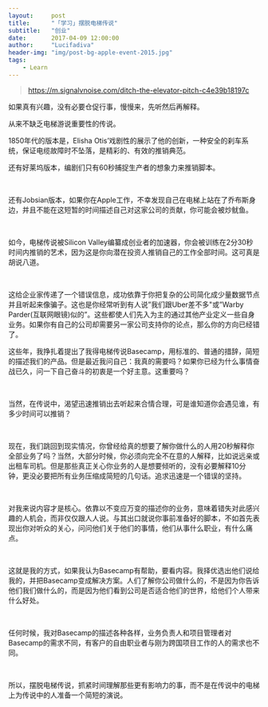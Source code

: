 ```yaml
---
layout:     post
title:      "「学习」摆脱电梯传说"
subtitle:   "创业"
date:       2017-04-09 12:00:00
author:     "Lucifadiva"
header-img: "img/post-bg-apple-event-2015.jpg"
tags:
    - Learn
---
```



> https://m.signalvnoise.com/ditch-the-elevator-pitch-c4e39b18197c

<div>
     <p>如果真有兴趣，没有必要仓促行事，慢慢来，先听然后再解释。</p>
     <p>从来不缺乏电梯游说重要性的传说。</p>
     <p>1850年代的版本是，Elisha Otis’戏剧性的展示了他的创新，一种安全的刹车系统，保证电缆故障时不坠落，是精彩的、有效的推销典范。</p>
     <p>还有好莱坞版本，编剧们只有60秒捕捉生产者的想象力来推销脚本。</p>
     <p>还有Jobsian版本，如果你在Apple工作，不幸发现自己在电梯上站在了乔布斯身边，并且不能在这短暂的时间描述自己对这家公司的贡献，你可能会被炒鱿鱼。</p>
     <p>如今，电梯传说被Silicon Valley编纂成创业者的加速器，你会被训练在2分30秒时间内推销的艺术，因为这是你向潜在投资人推销自己的工作全部时间。这可真是胡说八道。</p>
     <p>这给企业家传递了一个错误信息，成功依靠于你把复杂的公司简化成少量数据节点并且听起来像骗子。这也是你经常听到有人说”我们跟Uber差不多"或”Warby Parder(互联网眼镜)似的”。这些都使人们先入为主的通过其他产业定义一些自身业务。如果你有自己的公司却需要另一家公司支持你的论点，那么你的方向已经错了。</p>
     <p>这些年，我挣扎着提出了我得电梯传说Basecamp，用标准的、普通的措辞，简短的描述我们的产品。但是最近我问自己：我真的需要吗？如果你已经为什么事情奋战已久，问一下自己奋斗的初衷是一个好主意。这重要吗？</p>
     <p>当然，在传说中，渴望迅速推销出去听起来合情合理，可是谁知道你会遇见谁，有多少时间可以推销？</p>
     <p>现在，我们跳回到现实情况，你曾经给真的想要了解你做什么的人用20秒解释你全部业务了吗？当然，大部分时候，你必须向完全不在意的人解释，比如说远亲或出租车司机。但是那些真正关心你业务的人是想要倾听的，没有必要解释10分钟，更没必要把所有业务压缩成简短的几句话。追求迅速是一个错误的坚持。</p>
     <p>对我来说内容才是核心。依靠以不变应万变的描述你的业务，意味着错失对此感兴趣的人机会，而非仅仅跟人人说。与其出口就说你事前准备好的脚本，不如首先表现出你对听众的关心，问问他们关于他们的事情，他们从事什么职业，有什么痛点。</p>
     <p>这就是我的方式，如果我认为Basecamp有帮助，要看内容。我择优选出他们说给我的，并把Basecamp变成解决方案。人们了解你公司做什么的，不是因为你告诉他们我们做什么的，而是因为他们看到公司是否适合他们的世界，给他们个人带来什么好处。</p>
     <p>任何时候，我对Basecamp的描述各种各样，业务负责人和项目管理者对Basecamp的需求不同，有客户的自由职业者与刚为跨国项目工作的人的需求也不同。</p>
     <p>所以，摆脱电梯传说，抓紧时间理解那些更有影响力的事，而不是在传说中的电梯上为传说中的人准备一个简短的演说。</p>
</div>




